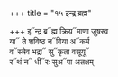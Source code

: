 +++
title = "१५ इन्द्र ब्रह्म"

+++
इ᳓न्द्र ब्र᳓ह्म क्रिय᳓माणा जुषस्व  
या᳓ ते शविष्ठ न᳓विया अ᳓कर्म  
व᳓स्त्रेव भद्रा᳓ सु᳓कृता वसूयू᳓  
र᳓थं न᳓ धी᳓रः सुअ᳓पा अतक्षम्